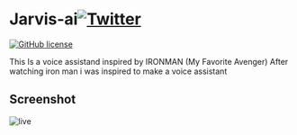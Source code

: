 # Jarvis-ai[![Twitter](https://img.shields.io/twitter/url?style=social&url=https%3A%2F%2Fgithub.com%2FAlok-joseph%2FJarvis-ai)](https://twitter.com/intent/tweet?text=Wow:&url=https%3A%2F%2Fgithub.com%2FAlok-joseph%2FJarvis-ai)
 [![GitHub license](https://img.shields.io/github/license/Alok-joseph/Jarvis-ai)](https://github.com/Alok-joseph/Jarvis-ai/blob/main/LICENSE)
 
 This Is a voice assistand inspired by IRONMAN (My Favorite Avenger) After watching iron man i was inspired to make a voice assistant
 
 ## Screenshot

![live](https://user-images.githubusercontent.com/98444143/169679155-ad3f2d66-4b8a-4509-a35e-8ceb2b838335.gif)


